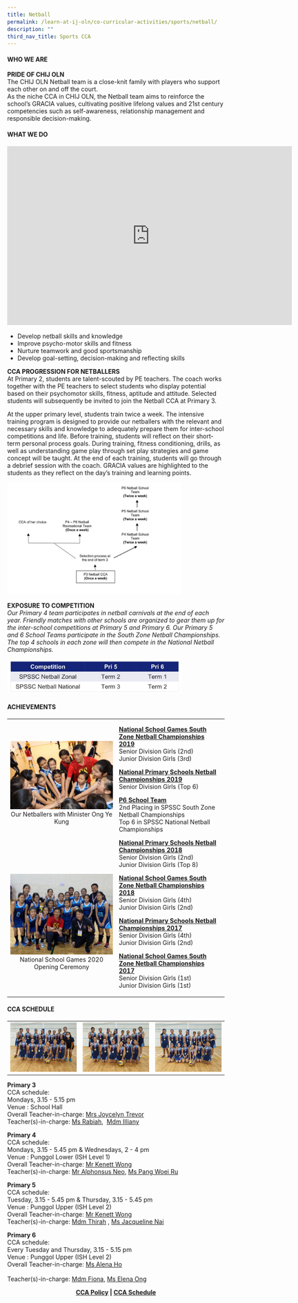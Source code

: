 ```yaml
---
title: Netball
permalink: /learn-at-ij-oln/co-curricular-activities/sports/netball/
description: ""
third_nav_title: Sports CCA
---
```

<h4><strong>WHO WE ARE</strong></h4>
<p><strong>PRIDE OF CHIJ OLN<br /></strong>The CHIJ OLN Netball team is a close-knit family with players who support each other on and off the court.<br />As the niche CCA in CHIJ OLN, the Netball team aims to reinforce the school&rsquo;s GRACIA values, cultivating positive lifelong values and 21st century competencies such as self-awareness, relationship management and responsible decision-making.</p>
<h4><strong>WHAT WE DO</strong></h4>
<iframe width="660" height="415" src="https://www.youtube.com/embed/D-eULgNRRvo" title="CCA in the Spotlight: NETBALL" frameborder="0" allow="accelerometer; autoplay; clipboard-write; encrypted-media; gyroscope; picture-in-picture" allowfullscreen></iframe>
<ul>
<li>Develop netball skills and knowledge</li>
<li>Improve psycho-motor skills and fitness&nbsp;</li>
<li>Nurture teamwork and good sportsmanship&nbsp;</li>
<li>Develop goal-setting, decision-making and reflecting skills</li>
</ul>
<p><strong>CCA PROGRESSION FOR NETBALLERS<br /></strong>At Primary 2, students are talent-scouted by PE teachers. The coach works together with the PE teachers to select students who display potential based on their psychomotor skills, fitness, aptitude and attitude. Selected students will subsequently be invited to join the Netball CCA at Primary 3.</p>
<p>At the upper primary level, students train twice a week. The intensive training program is designed to provide our netballers with the relevant and necessary skills and knowledge to adequately prepare them for inter-school competitions and life. Before training, students will reflect on their short-term personal process goals. During training, fitness conditioning, drills, as well as understanding game play through set play strategies and game concept will be taught. At the end of each training, students will go through a debrief session with the coach. GRACIA values are highlighted to the students as they reflect on the day&rsquo;s training and learning points.</p>
<img style="width: 80%;" src="/images/nb1.jpg" />
<p><strong>EXPOSURE TO COMPETITION</strong><br /><em>Our Primary 4 team participates in netball carnivals at the end of each year. Friendly matches with other schools are organized to gear them up for the inter-school competitions at Primary 5 and Primary 6. Our Primary 5 and 6 School Teams participate in the South Zone Netball Championships. The top 4 schools in each zone will then compete in the National Netball Championships.</em></p>
<img style="width: 80%;" src="/images/nb2.jpg" />
<h4><strong>ACHIEVEMENTS</strong></h4>
<table style="border-collapse: collapse; width: 100%;" border="0">
<tbody>
<tr>
<td style="width: 50%; text-align: center;"><img src="/images/nb3.jpg">Our Netballers with Minister Ong Ye Kung</td>
<td rowspan="2">
<p><strong><u>National School Games South Zone Netball Championships 2019<br /></u></strong>Senior Division Girls (2nd)<br />Junior Division Girls (3rd)</p>
<p><strong><u>National Primary Schools Netball Championships 2019<br /></u></strong>Senior Division Girls (Top 6)</p>
<p><strong><u>P6 School Team<br /></u></strong>2nd Placing in SPSSC South Zone Netball Championships<br />Top 6 in SPSSC National Netball Championships</p>
<div>
<p><strong><u>National Primary Schools Netball Championships 2018<br /></u></strong>Senior Division Girls (2nd)<br />Junior Division Girls (Top 8)</p>
<p><strong><u>National School Games South Zone Netball Championships 2018<br /></u></strong>Senior Division Girls (4th)<br />Junior Division Girls (2nd)</p>
<p><strong><u>National Primary Schools Netball Championships 2017<br /></u></strong>Senior Division Girls (4th)<br />Junior Division Girls (2nd)</p>
<p><strong><u>National School Games South Zone Netball Championships 2017<br /></u></strong>Senior Division Girls (1st)<br />Junior Division Girls (1st)</p>
</div>
</td>
</tr>
<tr>
<td style="width: 50%; text-align: center;"><img src="/images/nb4.jpg">National School Games 2020 Opening Ceremony</td>
</tr>
</tbody>
</table>
<h4><strong>CCA SCHEDULE</strong></h4>
<table style="border-collapse: collapse; width: 100%;" border="0">
<tbody>
<tr>
<td style="width: 33.3333%;"><img src="/images/nb5.jpeg"></td>
<td style="width: 33.3333%;"><img src="/images/nb6.jpeg"></td>
<td style="width: 33.3333%;"><img src="/images/nb7.jpeg"></td>
</tr>
</tbody>
</table>
<p><strong>Primary 3<br /></strong>CCA schedule:<br />Mondays, 3.15 - 5.15 pm<br />Venue : School Hall<br />Overall Teacher-in-charge:&nbsp;<a href="mailto:joycelyn_agnes_ferdinand_john@moe.edu.sg" target="">Mrs Joycelyn Trevor</a><br />Teacher(s)-in-charge:&nbsp;<a href="mailto:rabiah_begum_angullia_musa@moe.edu.sg" target="">Ms Rabiah</a>,&nbsp; <a href="mailto:illiany_suhaily_mohamed_juhri@moe.edu.sg" target="">Mdm Illiany</a></p>

<p><strong>Primary 4<br /></strong>CCA schedule:<br />Mondays, 3.15 - 5.45 pm &amp; Wednesdays, 2 - 4 pm<br />Venue : Punggol Lower (ISH Level 1)<br />Overall Teacher-in-charge:&nbsp;<a href="mailto:kenett_wong_tick_woon@moe.edu.sg" target="">Mr Kenett Wong</a><br />Teacher(s)-in-charge:&nbsp;<a href="mailto:neo_wei_keong_alphonsus@moe.edu.sg" target="">Mr Alphonsus Neo</a>,&nbsp;<a href="mailto:pang_woei_ru@moe.edu.sg" target="">Ms Pang Woei Ru</a></p>
<p><strong>Primary 5<br /></strong>CCA schedule:<br />Tuesday, 3.15 - 5.45 pm &amp; Thursday, 3.15 - 5.45 pm&nbsp;<br />Venue : Punggol Upper (ISH Level 2)<br />Overall Teacher-in-charge:&nbsp;<a href="mailto:kenett_wong_tick_woon@moe.edu.sg" target="">Mr Kenett Wong</a><br />Teacher(s)-in-charge:&nbsp;<a href="mailto:nurathirah_md_sharoni@moe.edu.sg" target="">Mdm Thirah</a>&nbsp;,&nbsp;<a href="mailto:nai_ting-tiang_jacqueline@moe.edu.sg" target="">Ms Jacqueline Nai</a></p>
<p><strong>Primary 6<br /></strong>CCA schedule:<br />Every Tuesday and Thursday, 3.15 - 5.15 pm<br />Venue : Punggol Upper (ISH Level 2)<br />Overall Teacher-in-charge:&nbsp;<a href="mailto:alena_ho_li_na@moe.edu.sg" target="">Ms Alena Ho</a><br /><br />Teacher(s)-in-charge:&nbsp;<a href="mailto:foo_weng_heng_fiona@moe.edu.sg" target="">Mdm Fiona</a>,&nbsp;<a href="mailto:elena_ong_yijin@moe.edu.sg" target="">Ms Elena Ong</a></p>
<p style="text-align: center;"><strong><a href="/learn-at-ij-oln/co-curricular-activities/cca-policy" target="_blank" rel="noopener">CCA Policy</a> | <a href="/learn-at-ij-oln/co-curricular-activities/cca-schedule" target="_blank" rel="noopener">CCA Schedule</a></strong></p>